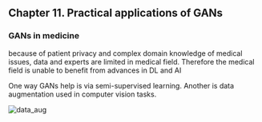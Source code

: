 ## Chapter 11. Practical applications of GANs

### GANs in medicine

because of patient privacy and complex domain knowledge of medical issues, data and experts are limited in medical field. Therefore the medical field is unable to benefit from advances in DL and AI

One way GANs help is via semi-supervised learning. Another is data augmentation used in computer vision tasks.

![data_aug](https://i.gyazo.com/1c0fa72a78179862c3e9e6bb7402d168.png)
